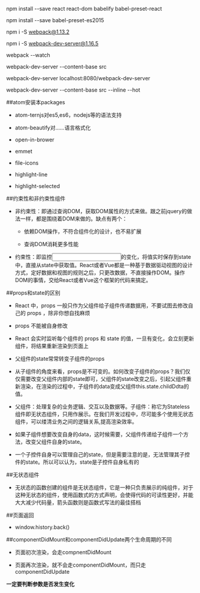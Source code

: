 npm install --save react react-dom babelify babel-preset-react

npm install --save babel-preset-es2015

npm i -S webpack@1.13.2

npm i -S webpack-dev-server@1.16.5

webpack --watch

webpack-dev-server --content-base src

webpack-dev-server localhost:8080/webpack-dev-server

webpack-dev-server --content-base src --inline --hot



##atom安装本packages

- atom-ternjs对es5,es6，nodejs等的语法支持

- atom-beautify对……语言格式化

- open-in-brower

- emmet

- file-icons

- highlight-line

- highlight-selected




##约束性和非约束性组件

- 非约束性：即通过查询DOM，获取DOM属性的方式来做。跟之前jquery的做法一样，都是围绕着DOM来做的。缺点有两个：

    - 依赖DOM操作，不符合组件化的设计，也不易扩展
    
    - 查询DOM消耗更多性能
    
- 约束性：即监控<input>的变化，将值实时保存到state中，直接从state中获取值。React或者Vue都是一种基于数据驱动视图的设计方式，定好数据和视图的规则之后，只更改数据，不直接操作DOM。操作DOM的事情，交给React或者Vue这个框架的代码来搞定。




##props和state的区别

- React 中，props 一般只作为父组件给子组件传递数据用，不要试图去修改自己的 props ，除非你想自找麻烦

- props 不能被自身修改

- React 会实时监听每个组件的 props 和 state 的值，一旦有变化，会立刻更新组件，将结果重新渲染到页面上

- 父组件的state常常转变子组件的props

- 从子组件的角度来看，props是不可变的。如何改变子组件的props？我们仅仅需要改变父组件内部的state即可，父组件的state改变之后，引起父组件重新渲染，在渲染的过程中，子组件的data变成父组件this.state.childDdta的值。

- 父组件：处理复杂的业务逻辑、交互以及数据等。子组件：称它为Stateless组件即无状态组件，只用作展示。在我们开发过程中，尽可能多个使用无状态组件，可以缕清业务之间的逻辑关系,提高渲染效率。

- 如果子组件想要改变自身的data，这时候需要，父组件传递给子组件一个方法，改变父组件自身的state。

- 一个子控件自身可以管理自己的state，但是需要注意的是，无法管理其子控件的state。所以可以认为，state是子控件自身私有的




##无状态组件

- 无状态的函数创建的组件是无状态组件，它是一种只负责展示的纯组件，对于这种无状态的组件，使用函数式的方式声明，会使得代码的可读性更好，并能大大减少代码量，箭头函数则是函数式写法的最佳搭档



##页面返回

- window.history.back()



##componentDidMount和componentDidUpdate两个生命周期的不同

- 页面初次渲染，会走compnentDidMount

- 页面再次渲染，就不会走componentDidMount，而只走componentDidUpdate

**一定要判断参数是否发生变化**